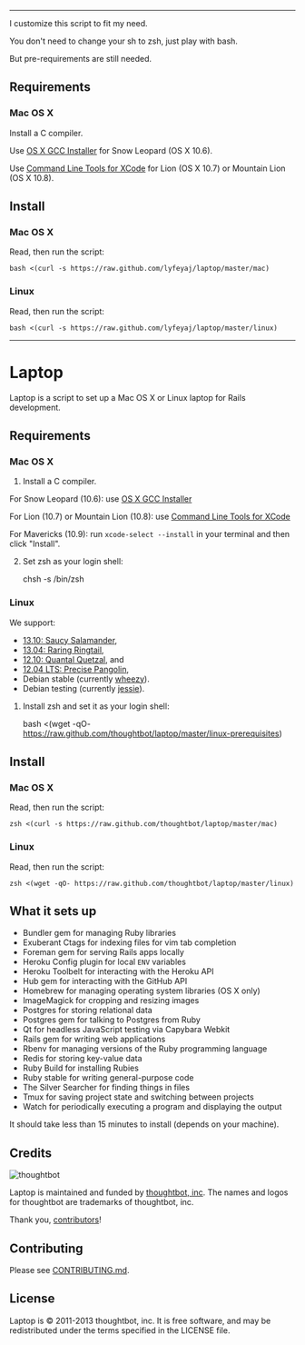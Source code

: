 ----------------------------------------------------------------

I customize this script to fit my need.

You don't need to change your sh to zsh, just play with bash.

But pre-requirements are still needed.

Requirements
------------

### Mac OS X

Install a C compiler.

Use [OS X GCC Installer](https://github.com/kennethreitz/osx-gcc-installer/) for
Snow Leopard (OS X 10.6).

Use [Command Line Tools for XCode](https://developer.apple.com/downloads/index.action)
for Lion (OS X 10.7) or Mountain Lion (OS X 10.8).

Install
-------

### Mac OS X

Read, then run the script:

    bash <(curl -s https://raw.github.com/lyfeyaj/laptop/master/mac)

### Linux

Read, then run the script:

    bash <(curl -s https://raw.github.com/lyfeyaj/laptop/master/linux)

----------------------------------------------------------------

Laptop
======

Laptop is a script to set up a Mac OS X or Linux laptop for Rails development.

Requirements
------------

### Mac OS X

1) Install a C compiler.

For Snow Leopard (10.6): use [OS X GCC Installer](https://github.com/kennethreitz/osx-gcc-installer/)

For Lion (10.7) or Mountain Lion (10.8): use [Command Line Tools for XCode](https://developer.apple.com/downloads/index.action)

For Mavericks (10.9): run `xcode-select --install` in your terminal and then click "Install".

2) Set zsh as your login shell:

    chsh -s /bin/zsh

### Linux

We support:

* [13.10: Saucy Salamander](https://wiki.ubuntu.com/SaucySalamander/ReleaseNotes),
* [13.04: Raring Ringtail](https://wiki.ubuntu.com/RaringRingtail/ReleaseNotes),
* [12.10: Quantal Quetzal](https://wiki.ubuntu.com/QuantalQuetzal/ReleaseNotes), and
* [12.04 LTS: Precise Pangolin](https://wiki.ubuntu.com/PrecisePangolin/ReleaseNotes),
* Debian stable (currently [wheezy](http://www.debian.org/releases/stable/)).
* Debian testing (currently [jessie](http://www.debian.org/releases/testing/)).

1) Install zsh and set it as your login shell:

    bash <(wget -qO- https://raw.github.com/thoughtbot/laptop/master/linux-prerequisites)

Install
-------

### Mac OS X

Read, then run the script:

    zsh <(curl -s https://raw.github.com/thoughtbot/laptop/master/mac)

### Linux

Read, then run the script:

    zsh <(wget -qO- https://raw.github.com/thoughtbot/laptop/master/linux)

What it sets up
---------------

* Bundler gem for managing Ruby libraries
* Exuberant Ctags for indexing files for vim tab completion
* Foreman gem for serving Rails apps locally
* Heroku Config plugin for local `ENV` variables
* Heroku Toolbelt for interacting with the Heroku API
* Hub gem for interacting with the GitHub API
* Homebrew for managing operating system libraries (OS X only)
* ImageMagick for cropping and resizing images
* Postgres for storing relational data
* Postgres gem for talking to Postgres from Ruby
* Qt for headless JavaScript testing via Capybara Webkit
* Rails gem for writing web applications
* Rbenv for managing versions of the Ruby programming language
* Redis for storing key-value data
* Ruby Build for installing Rubies
* Ruby stable for writing general-purpose code
* The Silver Searcher for finding things in files
* Tmux for saving project state and switching between projects
* Watch for periodically executing a program and displaying the output

It should take less than 15 minutes to install (depends on your machine).

Credits
-------

![thoughtbot](http://thoughtbot.com/assets/tm/logo.png)

Laptop is maintained and funded by [thoughtbot, inc](http://thoughtbot.com/community).
The names and logos for thoughtbot are trademarks of thoughtbot, inc.

Thank you, [contributors](https://github.com/thoughtbot/laptop/graphs/contributors)!

Contributing
------------

Please see [CONTRIBUTING.md](https://github.com/thoughtbot/laptop/blob/master/CONTRIBUTING.md).

License
-------

Laptop is © 2011-2013 thoughtbot, inc. It is free software, and may be
redistributed under the terms specified in the LICENSE file.
